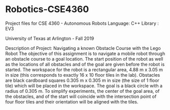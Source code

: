 # Robotics-CSE4360

Project files for CSE 4360 - Autonomous Robots
Language: C++
Library : EV3 

University of Texas at Arlington - Fall 2019

Description of Project:
Navigating a known Obstacle Course with the Lego Robot
The objective of this assignment is to navigate a mobile robot through an obstacle course to a goal
location. The start position of the robot as well as the locations of all obstacles and of the goal are
given before the robot is started.
The workspace for the robot is a rectangular area, 4.88 m x 3.05 m in size (this corresponds to exactly
16 x 10 floor tiles in the lab). Obstacles are black cardboard squares 0.305 m x 0.305 m in size (the
size of 1 floor tile) which will be placed in the workspace. The goal is a black circle with a radius of
0.305 m. To simplify experiments, the center of the goal area, of the obstacles, and of the start will
coincide with the intersection point of four floor tiles and their orientation will be aligned with the
tiles.